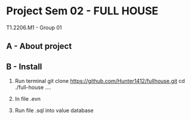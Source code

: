 # Project Sem 02 - FULL HOUSE

T1.2206.M1 - Group 01

## A - About project


## B - Install
1. Run terminal
    git clone https://github.com/Hunter1412/fullhouse.git
    cd ./full-house
    ....
2. In file .evn


3. Run file .sql into value database



